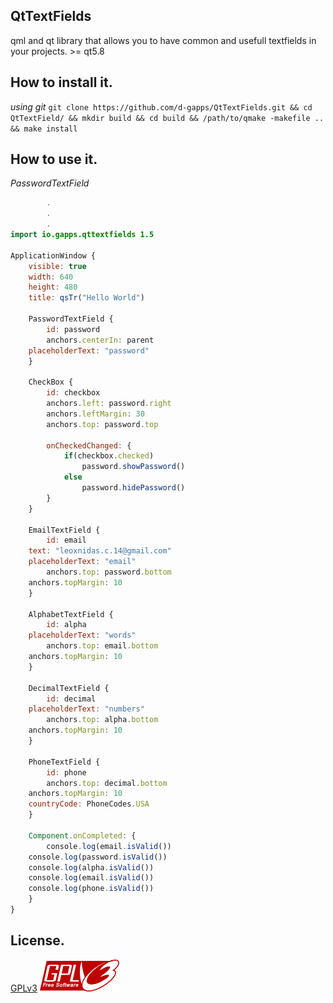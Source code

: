 QtTextFields
-------------
qml and qt library that allows you to have common and usefull textfields
in your projects. >= qt5.8

How to install it.
-------------------
*using git*
```git clone https://github.com/d-gapps/QtTextFields.git && cd QtTextField/ && mkdir build && cd build && /path/to/qmake -makefile .. && make install```

How to use it.
--------------
*PasswordTextField*
```qml
		.
		.
		.
import io.gapps.qttextfields 1.5

ApplicationWindow {
    visible: true
    width: 640
    height: 480
    title: qsTr("Hello World")

    PasswordTextField {
    	id: password
        anchors.centerIn: parent
	placeholderText: "password"
    }
    
    CheckBox {
        id: checkbox
        anchors.left: password.right
        anchors.leftMargin: 30
        anchors.top: password.top

        onCheckedChanged: {
            if(checkbox.checked)
                password.showPassword()
            else
                password.hidePassword()
        }
    }
    
    EmailTextField {
    	id: email
	text: "leoxnidas.c.14@gmail.com"
	placeholderText: "email"
        anchors.top: password.bottom
	anchors.topMargin: 10
    }
    
    AlphabetTextField {
    	id: alpha
	placeholderText: "words"
        anchors.top: email.bottom
	anchors.topMargin: 10
    }
    
    DecimalTextField {
    	id: decimal
	placeholderText: "numbers"
        anchors.top: alpha.bottom
	anchors.topMargin: 10
    }
    
    PhoneTextField {
    	id: phone
        anchors.top: decimal.bottom
	anchors.topMargin: 10
	countryCode: PhoneCodes.USA
    }
    
    Component.onCompleted: {
    	console.log(email.isValid())
	console.log(password.isValid())
	console.log(alpha.isValid())
	console.log(email.isValid())
	console.log(phone.isValid())
    }
}
```

License.
--------
[GPLv3](./LICENSE.md) ![gplv3](./img/gplv3.png)
